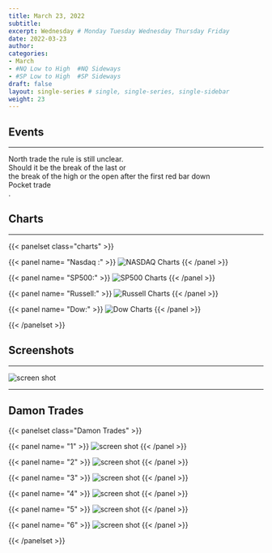 ```yaml
---
title: March 23, 2022
subtitle: 
excerpt: Wednesday # Monday Tuesday Wednesday Thursday Friday
date: 2022-03-23
author: 
categories:
- March
- #NQ Low to High  #NQ Sideways 
- #SP Low to High  #SP Sideways
draft: false
layout: single-series # single, single-series, single-sidebar
weight: 23
---
```




## Events
---

North trade the rule is still unclear. <br>
Should it be the break of the last or <br>
the break of the high or the open after the first red bar down <br>
Pocket trade <br>
.

## Charts
---

{{< panelset class="charts" >}}

{{< panel name= "Nasdaq :" >}}
  ![NASDAQ Charts](20230323_0001xx.png "NASDAQ")
{{< /panel >}}

{{< panel name= "SP500:" >}}
  ![SP500 Charts](20230323_0001xx.png "SP500")
{{< /panel >}}

{{< panel name= "Russell:" >}}
  ![Russell Charts](20230323_0001xx.png "RUSSELL")
{{< /panel >}}

{{< panel name= "Dow:" >}}
  ![Dow Charts](20230323_0001xx.png "DOW")
{{< /panel >}}

{{< /panelset >}}


## Screenshots
---


![screen shot](20230323_000192.png)


---
## Damon Trades

{{< panelset class="Damon Trades" >}}

{{< panel name= "1" >}}
  ![screen shot](20230323_000193.png)
{{< /panel >}}
 
{{< panel name= "2" >}}
 ![screen shot](20230323_000194.png)
{{< /panel >}}
 
{{< panel name= "3" >}}
  ![screen shot](20230323_000194.png)
{{< /panel >}}

{{< panel name= "4" >}}
 ![screen shot](20230323_000196.png)
{{< /panel >}}

{{< panel name= "5" >}}
 ![screen shot](20230323_000197.png)
{{< /panel >}}

{{< panel name= "6" >}}
 ![screen shot](20230323_000198.png)
{{< /panel >}}

{{< /panelset >}}











